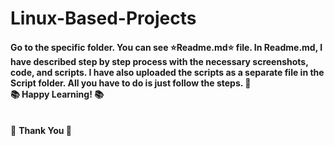 # Linux-Based-Projects
#### Go to the specific folder. You can see :star:Readme.md:star:&nbsp;file. In Readme.md, I have described step by step process with the necessary screenshots, code, and scripts. I have also uploaded the scripts as a separate file in the Script folder. All you have to do is just follow the steps. 🙂 <br> :books: Happy Learning! :books:
<br>:diamond_shape_with_a_dot_inside: <b>Thank You<b> :diamond_shape_with_a_dot_inside:
